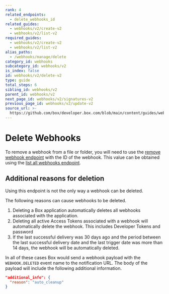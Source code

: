 ```yaml
---
rank: 4
related_endpoints:
  - delete_webhooks_id
related_guides:
  - webhooks/v2/create-v2
  - webhooks/v2/list-v2
required_guides:
  - webhooks/v2/create-v2
  - webhooks/v2/list-v2
alias_paths:
  - /webhooks/manage/delete
category_id: webhooks
subcategory_id: webhooks/v2
is_index: false
id: webhooks/v2/delete-v2
type: guide
total_steps: 6
sibling_id: webhooks/v2
parent_id: webhooks/v2
next_page_id: webhooks/v2/signatures-v2
previous_page_id: webhooks/v2/update-v2
source_url: >-
  https://github.com/box/developer.box.com/blob/main/content/guides/webhooks/v2/delete-v2.md
---
```

# Delete Webhooks

To remove a webhook from a file or folder, you will need to use the
[remove webhook endpoint][delete] with the ID of the webhook. This value can
be obtained using the [list all webhooks endpoint][list].

<Samples id='delete_webhooks_id'>

</Samples>

## Additional reasons for deletion

Using this endpoint is not the only way a webhook can be deleted.

The following reasons can cause webhooks to be deleted.

1. Deleting a Box application automatically deletes all webhooks associated with
   the application.
2. Deleting all active Access Tokens associated with a webhook will
   automatically delete the webhook. This includes Developer Tokens and password
3. If the last successful delivery was 30 days ago and the period between the
   last successful delivery date and the last trigger date was more than 14
   days, the webhook will be automatically deleted.

In all of these cases Box would send a webhook payload with the
`WEBHOOK.DELETED` event name to the notification URL. The body of the payload
will include the following additional information.

```json
"additional_info": {
  "reason": "auto_cleanup"
}
```

[delete]: e://delete-webhooks-id
[list]: e://get-webhooks